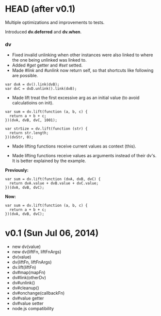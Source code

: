 HEAD (after v0.1)
=================

Multiple optimizations and improvements to tests. 

Introduced **dv.deferred** and **dv.when**.

### dv

- Fixed invalid unlinking when other instances were also linked to where the one being unlinked was linked to.
- Added _#get_ getter and _#set_ setted.
- Made _#link_ and _#unlink_ now return self, so that shortcuts like following are possible.

```
var dvA = dv().link(dvB);
var dvC = dvD.unlink().link(dvB);
```
- Made lift treat the first excessive arg as an initial value (to avoid calculatioins on init).

```
var sum = dv.lift(function (a, b, c) {
  return a + b + c;
})(dvA, dvB, dvC, 1001);

var strSize = dv.lift(function (str) {
  return str.length;
})(dvStr, 0);
```
- Made lifting functions receive current values as context (this).

- Made lifting functions receive values as arguments instead of their dv's. It is better explained by the example.

**Previously:**

```
var sum = dv.lift(function (dvA, dvB, dvC) {
  return dvA.value + dvB.value + dvC.value;
})(dvA, dvB, dvC);
```

**Now:**

```
var sum = dv.lift(function (a, b, c) {
  return a + b + c;
})(dvA, dvB, dvC);
```


v0.1 (Sun Jul 06, 2014)
=======================
  - new dv(value)
  - new dv(liftFn, liftFnArgs)
  - dv(value)
  - dv(liftFn, liftFnArgs)
  - dv.lift(liftFn)
  - dv#map(mapFn)
  - dv#link(otherDv)
  - dv#unlink()
  - dv#cleanup()
  - dv#onchange(callbackFn)
  - dv#value getter
  - dv#value setter
  - node.js compatibility
